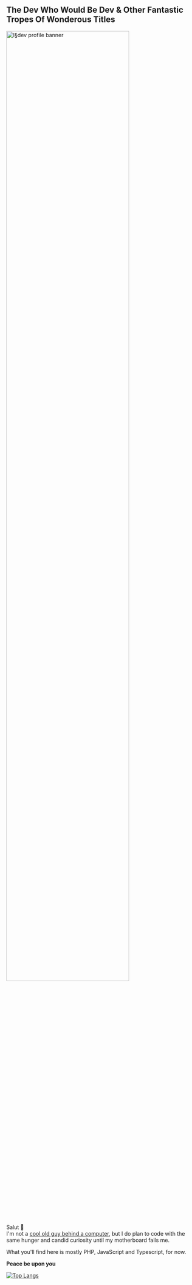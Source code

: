 
## The Dev Who Would Be Dev & Other Fantastic Tropes Of Wonderous Titles

<img src="" alt="l§dev profile banner" style="max-width: 100%; width: 80%">


Salut 👋
<br>
I'm not a <a href="https://en.wikipedia.org/wiki/Roujin_Z" target="_blank">cool old guy behind a computer</a>, but I do plan to code with the same hunger and candid curiosity until my motherboard fails me.

What you'll find here is mostly PHP, JavaScript and Typescript, for now.


<strong>Peace be upon you</strong>

[![Top Langs](https://github-readme-stats.vercel.app/api/top-langs/?username=LSS-commits&hide=stars,commits,prs,issues,contribs&layout=compact&theme=radical)](https://github.com/LSS-commits)
